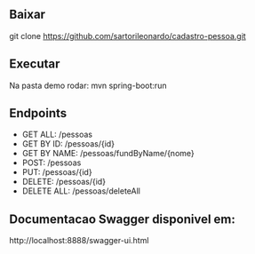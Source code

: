 
## Baixar
git clone https://github.com/sartorileonardo/cadastro-pessoa.git

## Executar
Na pasta demo rodar: mvn spring-boot:run

## Endpoints
* GET ALL: /pessoas
* GET BY ID: /pessoas/{id}
* GET BY NAME: /pessoas/fundByName/{nome}
* POST: /pessoas
* PUT: /pessoas/{id}
* DELETE: /pessoas/{id}
* DELETE ALL: /pessoas/deleteAll

## Documentacao Swagger disponivel em:
http://localhost:8888/swagger-ui.html

